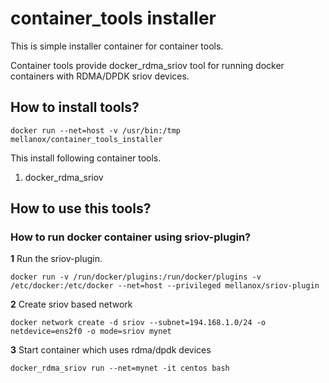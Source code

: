 # container_tools installer
This is simple installer container for container tools.

Container tools provide docker_rdma_sriov tool for running docker containers with RDMA/DPDK sriov devices.

## How to install tools?
```
docker run --net=host -v /usr/bin:/tmp mellanox/container_tools_installer
```
This install following container tools.
1. docker_rdma_sriov

## How to use this tools?

### How to run docker container using sriov-plugin?

**1** Run the sriov-plugin.
```
docker run -v /run/docker/plugins:/run/docker/plugins -v /etc/docker:/etc/docker --net=host --privileged mellanox/sriov-plugin
```
**2** Create sriov based network
```
docker network create -d sriov --subnet=194.168.1.0/24 -o netdevice=ens2f0 -o mode=sriov mynet
```
**3** Start container which uses rdma/dpdk devices
```
docker_rdma_sriov run --net=mynet -it centos bash
```
